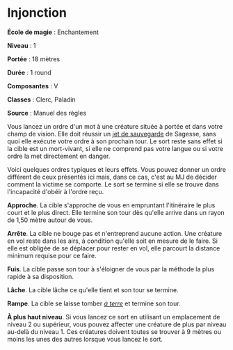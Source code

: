 # Injonction

**École de magie** : Enchantement

**Niveau** : 1

**Portée** : 18 mètres

**Durée** : 1 round

**Composantes** : V

**Classes** : Clerc, Paladin

**Source** : Manuel des règles

Vous lancez un ordre d'un mot à une créature située à portée et dans votre champ de vision. Elle doit réussir un [jet de sauvegarde](/utiliser-les-caracteristiques/#jets-de-sauvegarde) de Sagesse, sans quoi elle exécute votre ordre à son prochain tour. Le sort reste sans effet si la cible est un mort-vivant, si elle ne comprend pas votre langue ou si votre ordre la met directement en danger.

Voici quelques ordres typiques et leurs effets. Vous pouvez donner un ordre différent de ceux présentés ici mais, dans ce cas, c'est au MJ de décider comment la victime se comporte. Le sort se termine si elle se trouve dans l'incapacité d'obéir à l'ordre reçu.

**Approche**. La cible s'approche de vous en empruntant l'itinéraire le plus court et le plus direct. Elle termine son tour dès qu'elle arrive dans un rayon de 1,50 mètre autour de vous.

**Arrête**. La cible ne bouge pas et n'entreprend aucune action. Une créature en vol reste dans les airs, à condition qu'elle soit en mesure de le faire. Si elle est obligée de se déplacer pour rester en vol, elle parcourt la distance minimum requise pour ce faire.

**Fuis**. La cible passe son tour à s'éloigner de vous par la méthode la plus rapide à sa disposition.

**Lâche**. La cible lâche ce qu'elle tient et son tour se termine.

**Rampe**. La cible se laisse tomber [_à terre_](/gerer-la-sante-du-personnage/#a-terre) et termine son tour.

**À plus haut niveau**. Si vous lancez ce sort en utilisant un emplacement de niveau 2 ou supérieur, vous pouvez affecter une créature de plus par niveau au-delà du niveau 1. Ces créatures doivent toutes se trouver à 9 mètres ou moins les unes des autres lorsque vous lancez le sort.
